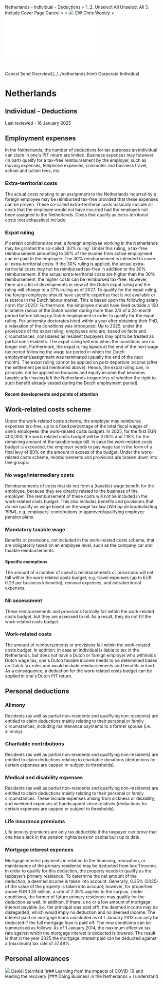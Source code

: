 Netherlands - Individual - Deductions
×
1.
2.
Unselect All
Unselect All
3.
Include Cover Page
Cancel
×
×
![](../../-/media/world-wide-tax-summaries/attachments/global---chris-wooley.ashx%3Frev=ac5e5f3223b34096b1afc2a6009c7320&revision=ac5e5f32-23b3-4096-b1af-c2a6009c7320&hash=859B7ADC84DC2CBEC9760E9E6EE7DE6D0A8BFCDF)
CW
Chris Wooley
×
![](deductions.html)
######
Cancel
Send
Overview](../../netherlands.html)
Corporate
Individual
# Netherlands
## Individual - Deductions
Last reviewed - 16 January 2025
## Employment expenses
In the Netherlands, the number of deductions for tax purposes an individual can claim in one's PIT return are limited. Business expenses may however (in part) qualify for a tax-free reimbursement by the employer, such as moving expenses, telephone expenses, commuter and business travel, school and tuition fees, etc.
### Extra-territorial costs
The actual costs relating to an assignment to the Netherlands incurred by a foreign employee may be reimbursed tax-free provided that these expenses can be proven. These so-called extra-territorial costs basically include all costs that the employee would not have incurred had the employee not been assigned to the Netherlands. Costs that qualify as extra-territorial costs (not exhaustive) include:
### Expat ruling
If certain conditions are met, a foreign employee working in the Netherlands may be granted the so-called '30% ruling'. Under this ruling, a tax-free reimbursement amounting to 30% of the income from active employment can be paid to the employee. The 30% reimbursement is intended to cover all extra-territorial costs. If the 30% ruling is applied, the actual extra-territorial costs may not be reimbursed tax-free in addition to the 30% reimbursement. If the actual extra-territorial costs are higher than the 30% reimbursement, the higher costs can be reimbursed tax-free. However, there are a lot of developments in view of the Dutch expat ruling and the ruling will change to a 27%-ruling as of 2027.
To qualify for the expat ruling, the foreign employee should have specific expertise that is not available or is scarce in the Dutch labour market.
This is based upon the following salary norm (for 2025):
Furthermore, the employee should have lived outside a 150 kilometre radius of the Dutch border during more than 2/3 of a 24-month period before taking up Dutch employment in order to qualify for the expat ruling.
For university doctorates hired within a year after obtaining their PhD, a relaxation of the conditions was introduced.
Up to 2025, under the provisions of the expat ruling, employees who are, based on facts and circumstances, considered as resident taxpayers may opt to be treated as partial non-residents.
The expat ruling will end when the conditions are no longer met. Furthermore, the expat ruling lapses at the end of the next wage tax period following the wage tax period in which the Dutch employment/assignment was terminated (usually the end of the next month). The expat ruling cannot be applied on post-departure income (after the settlement period mentioned above). Hence, the expat ruling can, in principle, not be applied on bonuses and equity income that becomes taxable after having left the Netherlands (regardless of whether the right to such benefit already vested during the Dutch employment period).
#### Recent developments and points of attention
## Work-related costs scheme
Under the work-related costs scheme, the employer may reimburse expenses tax-free, up to a fixed percentage of the total fiscal wages of one's employees (the work-related costs budget).
In 2025, for the first EUR 400,000, the work-related costs budget will be 2.00% and 1.18% for the remaining amount of the taxable wage bill. In case the work-related costs budget is exceeded, the employer needs to pay wage tax in the form of a final levy of 80% on the amount in excess of the budget. Under the work-related costs scheme, reimbursements and provisions are broken down into five groups:
### No wage/intermediary costs
Reimbursements of costs that do not form a (taxable) wage benefit for the employee, because they are directly related to the business of the employer. The reimbursement of these costs will not be included in the work-related costs budget. This also includes benefits and provisions that do not qualify as wage based on the wage tax law (*Wet op de loonbelasting 1964*), e.g. employers’ contributions to approved/qualifying employee pension plans.
### Mandatory taxable wage
Benefits or provisions, not included in the work-related costs scheme, that are obligatorily taxed on an employee level, such as the company car and taxable reimbursements.
#### Specific exemptions
The amount of a number of specific reimbursements or provisions will not fall within the work-related costs budget, e.g. travel expenses (up to EUR 0.23 per business kilometre), removal expenses, and extraterritorial expenses.
### Nil assessment
These reimbursements and provisions formally fall within the work-related costs budget, but they are assessed to nil. As a result, they do not fill the work-related costs budget.
### Work-related costs
The amount of reimbursements or provisions fall within the work-related costs budget.
In addition, in case an individual is liable to tax in the Netherlands, but does not have a Dutch or foreign employer who withholds Dutch wage tax, one's Dutch taxable income needs to be determined based on Dutch tax rules and would include reimbursements and benefits in kind. As a consequence, a deduction for the work-related costs budget can be applied in one's Dutch PIT return.
## Personal deductions
### Alimony
Residents (as well as partial non-residents and qualifying non-residents) are entitled to claim deductions mainly relating to their personal or family circumstances, including maintenance payments to a former spouse (i.e. alimony).
### Charitable contributions
Residents (as well as partial non-residents and qualifying non-residents) are entitled to claim deductions relating to charitable donations (deductions for certain expenses are capped or subject to thresholds).
### Medical and disability expenses
Residents (as well as partial non-residents and qualifying non-residents) are entitled to claim deductions mainly relating to their personal or family circumstances. These include expenses arising from sickness or disability, and weekend expenses of handicapped close relatives (deductions for certain expenses are capped or subject to thresholds).
### Life insurance premiums
Life annuity premiums are only tax deductible if the taxpayer can prove that one has a lack in the pension rights/pension capital built up to date.
### Mortgage interest expenses
Mortgage interest payments in relation to the financing, renovation, or maintenance of the primary residence may be deducted from box 1 income. In order to qualify for this deduction, the property needs to qualify as the taxpayer’s primary residence. To determine the net amount of the deduction, a deemed income is taken into account. Generally, 0.35% (2025) of the value of the property is taken into account; however, for properties above EUR 1.33 million, a rate of 2.35% applies to the surplus. Under conditions, the former of future primary residence may qualify for the deduction as well. In addition, if there is no or a low amount of mortgage interest payable (i.e. the principal was paid off), the deemed income may be disregarded, which would imply no deduction and no deemed income.
The interest paid on mortgage loans concluded as of 1 January 2013 can only be deducted if the full mortgage loan is paid off. The new conditions can be summarised as follows:
As of 1 January 2014, the maximum effective tax rate against which the mortgage interest is deducted is lowered. The result is that in the year 2025 the mortgage interest paid can be deducted against a (maximum) tax rate of 37.48%.
## Personal allowances
![](../../-/media/world-wide-tax-summaries/netherlandsdaniel-sternfeldnetherlands--daniel-sternfeldjpg20220930133415243.ashx%3Frev=2be37df1a0c342f19e74bed14bfca350&revision=2be37df1-a0c3-42f1-9e74-bed14bfca350&hash=4FC1DC41DA3313DDAACAD536B33F0DE8235687DB)
Daniël Sternfeld
[### Learning from the impacts of COVID-19 and leading the recovery
[### Doing Business in the Netherlands
×
I understand